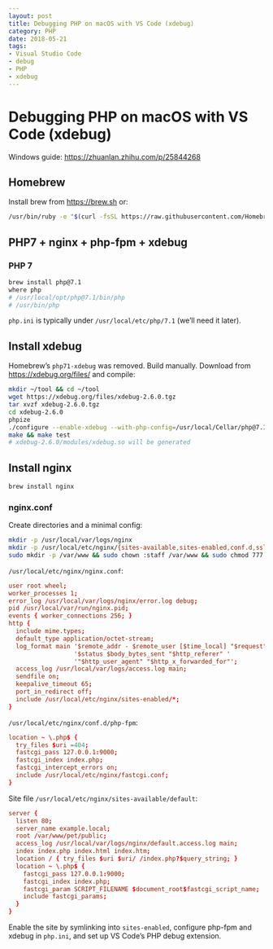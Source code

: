 ```yaml
---
layout: post
title: Debugging PHP on macOS with VS Code (xdebug)
category: PHP
date: 2018-05-21
tags:
- Visual Studio Code
- debug
- PHP
- xdebug
---
```

# Debugging PHP on macOS with VS Code (xdebug)

Windows guide: https://zhuanlan.zhihu.com/p/25844268

## Homebrew

Install brew from https://brew.sh or:

```sh
/usr/bin/ruby -e "$(curl -fsSL https://raw.githubusercontent.com/Homebrew/install/master/install)"
```

## PHP7 + nginx + php-fpm + xdebug

### PHP 7

```sh
brew install php@7.1
where php
# /usr/local/opt/php@7.1/bin/php
# /usr/bin/php
```

`php.ini` is typically under `/usr/local/etc/php/7.1` (we’ll need it later).

## Install xdebug

Homebrew’s `php71-xdebug` was removed. Build manually. Download from https://xdebug.org/files/ and compile:

```sh
mkdir ~/tool && cd ~/tool
wget https://xdebug.org/files/xdebug-2.6.0.tgz
tar xvzf xdebug-2.6.0.tgz
cd xdebug-2.6.0
phpize
./configure --enable-xdebug --with-php-config=/usr/local/Cellar/php@7.1/7.1.17/bin/php-config
make && make test
# xdebug-2.6.0/modules/xdebug.so will be generated
```

## Install nginx

```sh
brew install nginx
```

### nginx.conf

Create directories and a minimal config:

```sh
mkdir -p /usr/local/var/logs/nginx
mkdir -p /usr/local/etc/nginx/{sites-available,sites-enabled,conf.d,ssl}
sudo mkdir -p /var/www && sudo chown :staff /var/www && sudo chmod 777 /var/www
```

`/usr/local/etc/nginx/nginx.conf`:

```conf
user root wheel;
worker_processes 1;
error_log /usr/local/var/logs/nginx/error.log debug;
pid /usr/local/var/run/nginx.pid;
events { worker_connections 256; }
http {
  include mime.types;
  default_type application/octet-stream;
  log_format main '$remote_addr - $remote_user [$time_local] "$request" '
                  '$status $body_bytes_sent "$http_referer" '
                  '"$http_user_agent" "$http_x_forwarded_for"';
  access_log /usr/local/var/logs/access.log main;
  sendfile on;
  keepalive_timeout 65;
  port_in_redirect off;
  include /usr/local/etc/nginx/sites-enabled/*;
}
```

`/usr/local/etc/nginx/conf.d/php-fpm`:

```conf
location ~ \.php$ {
  try_files $uri =404;
  fastcgi_pass 127.0.0.1:9000;
  fastcgi_index index.php;
  fastcgi_intercept_errors on;
  include /usr/local/etc/nginx/fastcgi.conf;
}
```

Site file `/usr/local/etc/nginx/sites-available/default`:

```conf
server {
  listen 80;
  server_name example.local;
  root /var/www/pet/public;
  access_log /usr/local/var/logs/nginx/default.access.log main;
  index index.php index.html index.htm;
  location / { try_files $uri $uri/ /index.php?$query_string; }
  location ~ \.php$ {
    fastcgi_pass 127.0.0.1:9000;
    fastcgi_index index.php;
    fastcgi_param SCRIPT_FILENAME $document_root$fastcgi_script_name;
    include fastcgi_params;
  }
}
```

Enable the site by symlinking into `sites-enabled`, configure php-fpm and xdebug in `php.ini`, and set up VS Code’s PHP debug extension.

